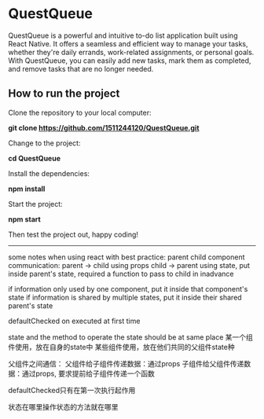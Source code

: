 # QuestQueue
QuestQueue is a powerful and intuitive to-do list application built using React Native. It offers a seamless and efficient way to manage your tasks, whether they're daily errands, work-related assignments, or personal goals. With QuestQueue, you can easily add new tasks, mark them as completed, and remove tasks that are no longer needed.

## How to run the project

Clone the repository to your local computer:

<b>git clone https://github.com/1511244120/QuestQueue.git</b>

Change to the project:

<b>cd QuestQueue</b>

Install the dependencies:

<b>npm install</b>

Start the project:

<b>npm start</b>

Then test the project out, happy coding!

---
some notes when using react with best practice:
parent child component communication: 
parent -> child using props
child -> parent using state, put inside parent's state, required a function to pass to child in inadvance

if information only used by one component, put it inside that component's state
if information is shared by multiple states, put it inside their shared parent's state

defaultChecked on executed at first time

state and the method to operate the state should be at same place
某一个组件使用，放在自身的state中
某些组件使用，放在他们共同的父组件state种

父组件之间通信：
父组件给子组件传递数据：通过props
子组件给父组件传递数据：通过props, 要求提前给子组件传递一个函数

defaultChecked只有在第一次执行起作用

状态在哪里操作状态的方法就在哪里
